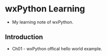 # wxPython Learning

+ My learning note of wxPython.

## Introduction
+ Ch01 - wxPython offical hello world example.
